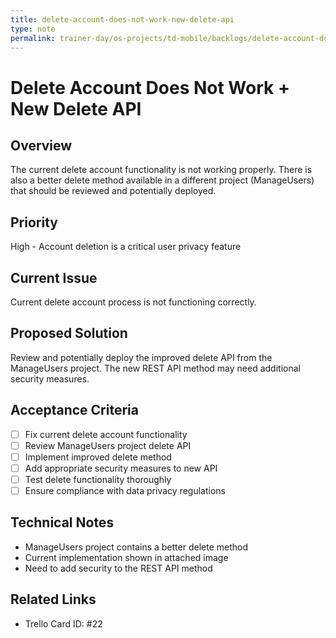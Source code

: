 ```yaml
---
title: delete-account-does-not-work-new-delete-api
type: note
permalink: trainer-day/os-projects/td-mobile/backlogs/delete-account-does-not-work-new-delete-api
---
```


# Delete Account Does Not Work + New Delete API

## Overview
The current delete account functionality is not working properly. There is also a better delete method available in a different project (ManageUsers) that should be reviewed and potentially deployed.

## Priority
High - Account deletion is a critical user privacy feature

## Current Issue
Current delete account process is not functioning correctly.

## Proposed Solution
Review and potentially deploy the improved delete API from the ManageUsers project. The new REST API method may need additional security measures.

## Acceptance Criteria
- [ ] Fix current delete account functionality
- [ ] Review ManageUsers project delete API
- [ ] Implement improved delete method
- [ ] Add appropriate security measures to new API
- [ ] Test delete functionality thoroughly
- [ ] Ensure compliance with data privacy regulations

## Technical Notes
- ManageUsers project contains a better delete method
- Current implementation shown in attached image
- Need to add security to the REST API method

## Related Links
- Trello Card ID: #22